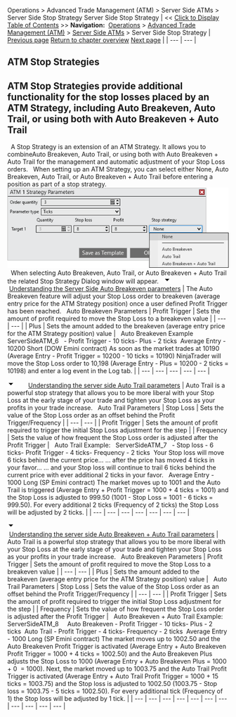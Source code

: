 ﻿
Operations > Advanced Trade Management (ATM) > Server Side ATMs > Server Side Stop Strategy
Server Side Stop Strategy
| << [Click to Display Table of Contents](server-side-stop-strategy.md) >> **Navigation:**     [Operations](operations-1.md) > [Advanced Trade Management (ATM)](advanced_trade_management_atm-1.md) > [Server Side ATMs](server-side-atm-strategy-1.md) > Server Side Stop Strategy | [Previous page](server-side-atm-strategy-1.md) [Return to chapter overview](server-side-atm-strategy-1.md) [Next page](manage-server-side-atm-templat-1.md) |
| --- | --- |

## ATM Stop Strategies
## ATM Stop Strategies provide additional functionality for the stop losses placed by an ATM Strategy, including Auto Breakeven, Auto Trail, or using both with Auto Breakeven + Auto Trail
 
A Stop Strategy is an extension of an ATM Strategy. It allows you to combineAuto Breakeven, Auto Trail, or using both with Auto Breakeven + Auto Trail for the management and automatic adjustment of your Stop Loss orders.
 
When setting up an ATM Strategy, you can select either None, Auto Breakeven, Auto Trail, or Auto Breakeven + Auto Trail before entering a position as part of a stop strategy.
 
![ServerSideATM_5](serversideatm_5.png)
 
When selecting Auto Breakeven, Auto Trail, or Auto Breakeven + Auto Trail the related Stop Strategy Dialog window will appear.
 
![tog_minus](tog_minus-1.gif)        [Understanding the Server Side Auto Breakeven parameters](javascript:HMToggle('toggle','UnderstandingTheServerSideAutoBreakevenParameters','UnderstandingTheServerSideAutoBreakevenParameters_ICON'))
| The Auto Breakeven feature will adjust your Stop Loss order to breakeven (average entry price for the ATM Strategy position) once a user defined Profit Trigger has been reached.   Auto Breakeven Parameters   | Profit Trigger | Sets the amount of profit required to move the Stop Loss to a breakeven value | | --- | --- | | Plus | Sets the amount added to the breakeven (average entry price for the ATM Strategy position) value |      Auto Breakeven Example   ServerSideATM_6   - Profit Trigger - 10 ticks- Plus - 2 ticks  Average Entry - 10200 Short (DOW Emini contract) As soon as the market trades at 10190 (Average Entry - Profit Trigger = 10200 - 10 ticks = 10190) NinjaTrader will move the Stop Loss order to 10,198 (Average Entry - Plus = 10200 - 2 ticks = 10198) and enter a log event in the Log tab. |
| --- | --- | --- | --- | --- |

![tog_minus](tog_minus-1.gif)        [Understanding the server side Auto Trail parameters](javascript:HMToggle('toggle','UnderstandingTheServerSideAutoTrailParameters','UnderstandingTheServerSideAutoTrailParameters_ICON'))
| Auto Trail is a powerful stop strategy that allows you to be more liberal with your Stop Loss at the early stage of your trade and tighten your Stop Loss as your profits in your trade increase.   Auto Trail Parameters   | Stop Loss | Sets the value of the Stop Loss order as an offset behind the Profit Trigger/Frequency | | --- | --- | | Profit Trigger | Sets the amount of profit required to trigger the initial Stop Loss adjustment for the step | | Frequency | Sets the value of how frequent the Stop Loss order is adjusted after the Profit Trigger |      Auto Trail Example:   ServerSideATM_7   - Stop loss - 6 ticks- Profit Trigger - 4 ticks- Frequency - 2 ticks  Your Stop loss will move 6 ticks behind the current price... ... after the price has moved 4 ticks in your favor... ... and your Stop loss will continue to trail 6 ticks behind the current price with ever additional 2 ticks in your favor.   Average Entry - 1000 Long (SP Emini contract) The market moves up to 1001 and the Auto Trail is triggered (Average Entry + Profit Trigger = 1000 + 4 ticks = 1001) and the Stop Loss is adjusted to 999.50 (1001 - Stop Loss = 1001 - 6 ticks = 999.50). For every additional 2 ticks (Frequency of 2 ticks) the Stop Loss will be adjusted by 2 ticks. |
| --- | --- | --- | --- | --- | --- | --- |

![tog_minus](tog_minus-1.gif)        [Understanding the server side Auto Breakeven + Auto Trail parameters](javascript:HMToggle('toggle','UnderstandingTheServerSideAutoBreakevenPlusAutoTrailParameters','UnderstandingTheServerSideAutoBreakevenPlusAutoTrailParameters_ICON'))
| Auto Trail is a powerful stop strategy that allows you to be more liberal with your Stop Loss at the early stage of your trade and tighten your Stop Loss as your profits in your trade increase.   Auto Breakeven Parameters   | Profit Trigger | Sets the amount of profit required to move the Stop Loss to a breakeven value | | --- | --- | | Plus | Sets the amount added to the breakeven (average entry price for the ATM Strategy position) value |      Auto Trail Parameters   | Stop Loss | Sets the value of the Stop Loss order as an offset behind the Profit Trigger/Frequency | | --- | --- | | Profit Trigger | Sets the amount of profit required to trigger the initial Stop Loss adjustment for the step | | Frequency | Sets the value of how frequent the Stop Loss order is adjusted after the Profit Trigger |      Auto Breakeven + Auto Trail Example:   ServerSideATM_8     Auto Breakeven - Profit Trigger - 10 ticks- Plus - 2 ticks  Auto Trail - Profit Trigger - 4 ticks- Frequency - 2 ticks  Average Entry - 1000 Long (SP Emini contract) The market moves up to 1002.50 and the Auto Breakeven Profit Trigger is activated (Average Entry + Auto Breakeven Profit Trigger = 1000 + 4 ticks = 1002.50) and the Auto Breakeven Plus adjusts the Stop Loss to 1000 (Average Entry + Auto Breakeven Plus = 1000 + 0  = 1000). Next, the market moved up to 1003.75 and the Auto Trail Profit Trigger is activated (Average Entry + Auto Trail Profit Trigger = 1000 + 15 ticks = 1003.75) and the Stop loss is adjusted to 1002.50 (1003.75 - Stop loss = 1003.75 - 5 ticks = 1002.50). For every additional tick (Frequency of 1) the Stop loss will be adjusted by 1 tick. |
| --- | --- | --- | --- | --- | --- | --- | --- | --- | --- | --- |

